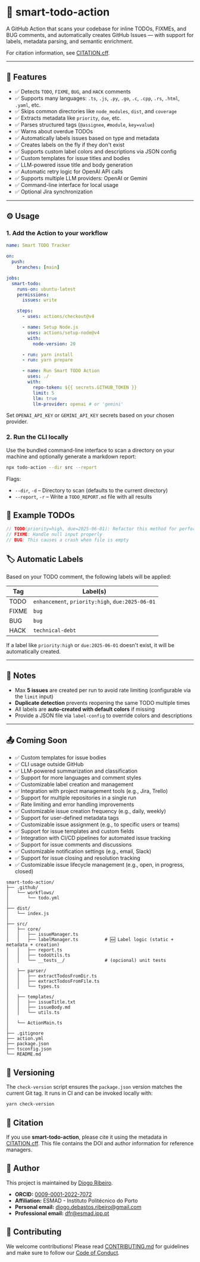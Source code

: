 # 🧠 smart-todo-action

A GitHub Action that scans your codebase for inline TODOs, FIXMEs, and BUG comments, and automatically creates GitHub Issues — with support for labels, metadata parsing, and semantic enrichment.

For citation information, see [CITATION.cff](CITATION.cff).

---

## 🚀 Features

- ✅ Detects `TODO`, `FIXME`, `BUG`, and `HACK` comments
- ✅ Supports many languages: `.ts`, `.js`, `.py`, `.go`, `.c`, `.cpp`, `.rs`, `.html`, `.yaml`, etc.
- ✅ Skips common directories like `node_modules`, `dist`, and `coverage`
- ✅ Extracts metadata like `priority`, `due`, etc.
- ✅ Parses structured tags (`@assignee`, `#module`, `key=value`)
- ✅ Warns about overdue TODOs
- ✅ Automatically labels issues based on type and metadata
- ✅ Creates labels on the fly if they don't exist
- ✅ Supports custom label colors and descriptions via JSON config
- ✅ Custom templates for issue titles and bodies
- ✅ LLM-powered issue title and body generation
- ✅ Automatic retry logic for OpenAI API calls
- ✅ Supports multiple LLM providers: OpenAI or Gemini
- ✅ Command-line interface for local usage
- ✅ Optional Jira synchronization

---

## ⚙️ Usage

### 1. Add the Action to your workflow

```yaml
name: Smart TODO Tracker

on:
  push:
    branches: [main]

jobs:
  smart-todo:
    runs-on: ubuntu-latest
    permissions:
      issues: write

    steps:
      - uses: actions/checkout@v4

      - name: Setup Node.js
        uses: actions/setup-node@v4
        with:
          node-version: 20

      - run: yarn install
      - run: yarn prepare

      - name: Run Smart TODO Action
        uses: ./
        with:
          repo-token: ${{ secrets.GITHUB_TOKEN }}
          limit: 5
          llm: true
          llm-provider: openai # or 'gemini'
```

Set `OPENAI_API_KEY` or `GEMINI_API_KEY` secrets based on your chosen provider.

### 2. Run the CLI locally

Use the bundled command-line interface to scan a directory on your machine and
optionally generate a markdown report:

```bash
npx todo-action --dir src --report
```

Flags:

- `--dir`, `-d` – Directory to scan (defaults to the current directory)
- `--report`, `-r` – Write a `TODO_REPORT.md` file with all results

## 📝 Example TODOs

```ts
// TODO(priority=high, due=2025-06-01): Refactor this method for performance
// FIXME: Handle null input properly
// BUG: This causes a crash when file is empty
```

## 🏷️ Automatic Labels

Based on your TODO comment, the following labels will be applied:

| Tag   | Label(s)                                      |
|--------|-----------------------------------------------|
| TODO   | `enhancement`, `priority:high`, `due:2025-06-01` |
| FIXME  | `bug`                                         |
| BUG    | `bug`                                         |
| HACK   | `technical-debt`                              |

If a label like `priority:high` or `due:2025-06-01` doesn't exist, it will be automatically created.

---

## 📌 Notes

- Max **5 issues** are created per run to avoid rate limiting (configurable via the `limit` input)
- **Duplicate detection** prevents reopening the same TODO multiple times
- All labels are **auto-created with default colors** if missing
- Provide a JSON file via `label-config` to override colors and descriptions

---

## 📤 Coming Soon

- ✅ Custom templates for issue bodies  
- ✅ CLI usage outside GitHub  
- ✅ LLM-powered summarization and classification
- ✅ Support for more languages and comment styles
- ✅ Customizable label creation and management
- ✅ Integration with project management tools (e.g., Jira, Trello)
- ✅ Support for multiple repositories in a single run
- ✅ Rate limiting and error handling improvements
- ✅ Customizable issue creation frequency (e.g., daily, weekly)
- ✅ Support for user-defined metadata tags
- ✅ Customizable issue assignment (e.g., to specific users or teams)
- ✅ Support for issue templates and custom fields
- ✅ Integration with CI/CD pipelines for automated issue tracking
- ✅ Support for issue comments and discussions
- ✅ Customizable notification settings (e.g., email, Slack)
- ✅ Support for issue closing and resolution tracking
- ✅ Customizable issue lifecycle management (e.g., open, in progress, closed)


```plaintext
smart-todo-action/
├── .github/
│   └── workflows/
│       └── todo.yml
│
├── dist/
│   └── index.js
│
├── src/
│   ├── core/
│   │   ├── issueManager.ts
│   │   ├── labelManager.ts          # 🆕 Label logic (static + metadata + creation)
│   │   ├── report.ts
│   │   ├── todoUtils.ts
│   │   └── __tests__/               # (opcional) unit tests
│
│   ├── parser/
│   │   ├── extractTodosFromDir.ts
│   │   ├── extractTodosFromFile.ts
│   │   └── types.ts
│
│   ├── templates/
│   │   ├── issueTitle.txt
│   │   ├── issueBody.md
│   │   └── utils.ts
│
│   └── ActionMain.ts
│
├── .gitignore
├── action.yml
├── package.json
├── tsconfig.json
└── README.md
```

## 🔖 Versioning

The `check-version` script ensures the `package.json` version matches the
current Git tag. It runs in CI and can be invoked locally with:

```bash
yarn check-version
```

## 📜 Citation

If you use **smart-todo-action**, please cite it using the metadata in [CITATION.cff](CITATION.cff). This file contains the DOI and author information for reference managers.

## 👤 Author

This project is maintained by [Diogo Ribeiro](https://github.com/DiogoRibeiro7).

- **ORCID:** [0009-0001-2022-7072](https://orcid.org/0009-0001-2022-7072)
- **Affiliation:** ESMAD - Instituto Politécnico do Porto
- **Personal email:** <diogo.debastos.ribeiro@gmail.com>
- **Professional email:** <dfr@esmad.ipp.pt>


## 🤝 Contributing

We welcome contributions! Please read [CONTRIBUTING.md](CONTRIBUTING.md) for guidelines and make sure to follow our [Code of Conduct](CODE_OF_CONDUCT.md).

